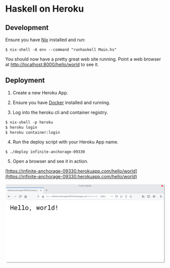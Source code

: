 # Haskell on Heroku

## Development

Ensure you have [Nix](https://nixos.org/nix) installed and run:

```
$ nix-shell -A env --command "runhaskell Main.hs"
```

You should now have a pretty great web site running. Point a web browser at [http://localhost:8000/hello/world](http://localhost:8000/hello/world) to see it.

## Deployment

1. Create a new Heroku App.

2. Ensure you have [Docker](https://www.docker.com/) installed and running.

3. Log into the heroku cli and container registry.

  ```
  $ nix-shell -p heroku
  $ heroku login
  $ heroku container:login
  ```

4. Run the deploy script with your Heroku App name.

  ```
  $ ./deploy infinite-anchorage-09330
  ```

5. Open a browser and see it in action.

  [https://infinite-anchorage-09330.herokuapp.com/hello/world](https://infinite-anchorage-09330.herokuapp.com/hello/world)

  ![An example](./screenie.png)

